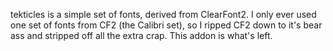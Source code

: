 tekticles is a simple set of fonts, derived from ClearFont2. I only ever used
one set of fonts from CF2 (the Calibri set), so I ripped CF2 down to it's bear
ass and stripped off all the extra crap.  This addon is what's left.
